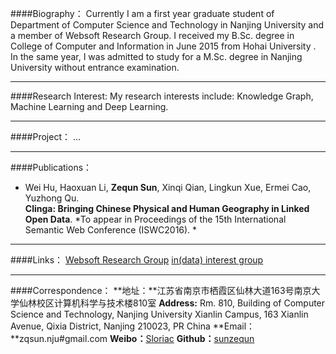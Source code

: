 ####Biography：
Currently I am a first year graduate student of Department of Computer Science and Technology in Nanjing University and a member of Websoft Research Group. I received my B.Sc. degree in College of Computer and Information in June 2015 from Hohai University . In the same year, I was admitted to study for a M.Sc. degree in Nanjing University without entrance examination.

- - -

####Research Interest:
My research interests include: Knowledge Graph, Machine Learning and Deep Learning.

- - -

####Project：
...

- - -

####Publications：
* Wei Hu, Haoxuan Li, **Zequn Sun**, Xinqi Qian, Lingkun Xue, Ermei Cao, Yuzhong Qu.   
**Clinga: Bringing Chinese Physical and Human Geography in Linked Open Data**. 
*To appear in Proceedings of the 15th International Semantic Web Conference (ISWC2016). *

- - -

####Links：
[Websoft Research Group](http://ws.nju.edu.cn/)
[in(data) interest group](http://ws.nju.edu.cn/indata-wiki/)

- - -

####Correspondence：
**地址：**江苏省南京市栖霞区仙林大道163号南京大学仙林校区计算机科学与技术楼810室
**Address:** Rm. 810, Building of Computer Science and Technology, Nanjing University Xianlin Campus, 163 Xianlin Avenue, Qixia District, Nanjing 210023, PR China
**Email：**zqsun.nju#gmail.com
**Weibo：**[Sloriac](http://weibo.com/u/2851121910)
**Github：**[sunzequn](https://github.com/sunzequn)